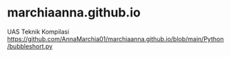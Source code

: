 # marchiaanna.github.io
UAS Teknik Kompilasi
https://github.com/AnnaMarchia01/marchiaanna.github.io/blob/main/Python/bubbleshort.py
